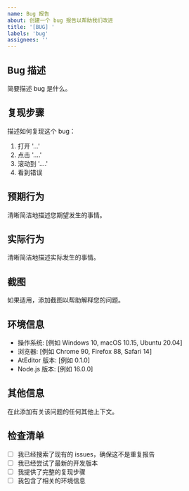 ```yaml
---
name: Bug 报告
about: 创建一个 bug 报告以帮助我们改进
title: '[BUG] '
labels: 'bug'
assignees: ''
---
```


## Bug 描述
简要描述 bug 是什么。

## 复现步骤
描述如何复现这个 bug：
1. 打开 '...'
2. 点击 '....'
3. 滚动到 '....'
4. 看到错误

## 预期行为
清晰简洁地描述您期望发生的事情。

## 实际行为
清晰简洁地描述实际发生的事情。

## 截图
如果适用，添加截图以帮助解释您的问题。

## 环境信息
 - 操作系统: [例如 Windows 10, macOS 10.15, Ubuntu 20.04]
 - 浏览器: [例如 Chrome 90, Firefox 88, Safari 14]
 - AtEditor 版本: [例如 0.1.0]
 - Node.js 版本: [例如 16.0.0]

## 其他信息
在此添加有关该问题的任何其他上下文。

## 检查清单
- [ ] 我已经搜索了现有的 issues，确保这不是重复报告
- [ ] 我已经尝试了最新的开发版本
- [ ] 我提供了完整的复现步骤
- [ ] 我包含了相关的环境信息 